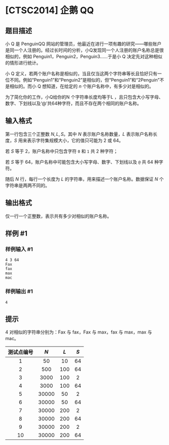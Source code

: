 # [CTSC2014] 企鹅 QQ

## 题目描述

小 Q 是 PenguinQQ 网站的管理员，他最近在进行一项有趣的研究——哪些账户是同一个人注册的。经过长时间的分析，小Q发现同一个人注册的账户名称总是很相似的，例如 Penguin1，Penguin2，Penguin3……于是小 Q 决定先对这种相似的情形进行统计。

小 Q 定义，若两个账户名称是相似的，当且仅当这两个字符串等长且恰好只有一位不同。例如“Penguin1”和“Penguin2”是相似的，但“Penguin1”和“2Penguin”不是相似的。而小 Q 想知道，在给定的 $n$ 个账户名称中，有多少对是相似的。

为了简化你的工作，小Q给你的N 个字符串长度均等于L ，且只包含大小写字母、数字、下划线以及‘@’共64种字符，而且不存在两个相同的账户名称。

## 输入格式

第一行包含三个正整数 $N,L,S$。其中 $N$ 表示账户名称数量，$L$ 表示账户名称长度，$S$ 用来表示字符集规模大小，它的值只可能为 $2$ 或 $64$。

若 $S$ 等于 $2$，账户名称中只包含字符 `0` 和 `1` 共 $2$ 种字符；

若 $S$ 等于 $64$，账户名称中可能包含大小写字母、数字、下划线以及 `@` 共 $64$ 种字符。

随后 $N$ 行，每行一个长度为 $L$ 的字符串，用来描述一个账户名称。数据保证 $N$ 个字符串是两两不同的。

## 输出格式

仅一行一个正整数，表示共有多少对相似的账户名称。

## 样例 #1

### 样例输入 #1
```
4 3 64
Fax
fax
max
mac
```

### 样例输出 #1

```
4
```

## 提示

$4$ 对相似的字符串分别为：Fax 与 fax，Fax 与 max，fax 与 max，max 与 mac。

测试点编号|$N$|$L$|$S$
:-:|:-:|:-:|:-:
$1$|$50$|$10$|$64$
$2$|$500$|$100$|$64$
$3$|$3000$|$100$|$2$
$4$|$3000$|$100$|$64$
$5$|$30000$|$50$|$2$
$6$|$30000$|$50$|$64$
$7$|$30000$|$200$|$2$
$8$|$30000$|$200$|$64$
$9$|$30000$|$200$|$2$
$10$|$30000$|$200$|$64$
